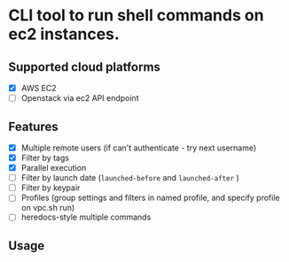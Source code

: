 # CLI tool to run shell commands on ec2 instances.

## Supported cloud platforms

- [x] AWS EC2
- [ ] Openstack via ec2 API endpoint

## Features

- [x] Multiple remote users (if can't authenticate - try next username)
- [x] Filter by tags
- [x] Parallel execution
- [ ] Filter by launch date (`launched-before` and `launched-after` )
- [ ] Filter by keypair
- [ ] Profiles (group settings and filters in named profile, and specify profile on vpc.sh run)
- [ ] heredocs-style multiple commands

## Usage
